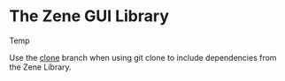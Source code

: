# The Zene GUI Library

Temp

Use the [clone](https://github.com/Me222282/ZeneGUI/tree/clone) branch when using git clone to include dependencies from the Zene Library.